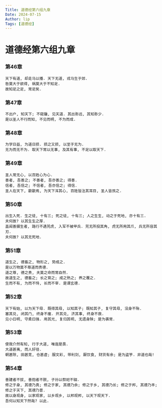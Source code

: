 ```yaml
---
Title: 道德经第六组九章
Date: 2024-07-15
Author: lip
Tags: [道德经]
---
```


# 道德经第六组九章

### 第46章
```
天下有道, 却走马以播. 天下无道, 戎马生于郊.
咎莫大于欲得, 祸莫大于不知足.
故知足之足, 常足矣.
```

### 第47章
```
不出户, 知天下; 不窥牖, 见天道. 其出弥远, 其知弥少.
是以圣人不行而知, 不见而明, 不为而成.
```

### 第48章
```
为学日益, 为道日损. 损之又损, 以至于无为.
无为而无不为. 取天下常以无事, 及其有事, 不足以取天下.
```

### 第49章
```
圣人常无心, 以百姓心为心.
善者, 吾善之; 不善者, 吾亦善之; 得善.
信者, 吾信之; 不信者, 吾亦信之; 得信.
圣人在天下, 歙歙焉, 为天下浑其心, 百姓皆注其耳目, 圣人皆孩之.
```

### 第50章
```
出生入死. 生之徒, 十有三; 死之徒, 十有三; 人之生生, 动之于死地, 亦十有三.
夫何故? 以其生生之厚.
盖闻善摄生者, 路行不遇兕虎, 入军不被甲兵. 兕无所投其角, 虎无所用其爪, 兵无所容其刃.
夫何故? 以其无死地.
```

### 第51章
```
道生之, 德畜之, 物形之, 势成之.
是以万物莫不尊道而贵德.
道之尊, 德之贵, 夫莫之命而常自然.
故道生之, 德畜之; 长之育之; 成之熟之; 养之覆之.
生而不有, 为而不恃, 长而不宰. 是谓玄德.
```

### 第52章
```
天下有始, 以为天下母. 既得其母, 以知其子; 既知其子, 复守其母, 没身不殆.
塞其兑, 闭其门, 终身不瘽. 开其兑, 济其事, 终身不救.
见小曰明, 守柔曰强. 用其光, 复归其明, 无遗身殃; 是为袭常.
```

### 第53章
```
使我介然有知, 行于大道, 唯迤是畏.
大道甚夷, 而人好径.
朝甚除, 田甚芜, 仓甚虚; 服文彩, 带利剑, 厭饮食, 财货有余; 是为盗竽. 非道也哉!
```

### 第54章
```
善建者不拔, 善抱者不脱, 子孙以祭祀不辍.
修之于身, 其德乃真; 修之于家, 其德乃余; 修之于乡, 其德乃长; 修之于邦, 其德乃丰; 修之于天下, 其德乃普.
故以身观身, 以家观家, 以乡观乡, 以邦观邦, 以天下观天下.
吾何以知天下然哉? 以此.
```
